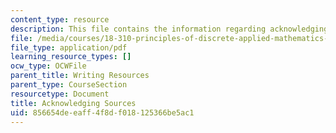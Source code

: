 ```yaml
---
content_type: resource
description: This file contains the information regarding acknowledging sources.
file: /media/courses/18-310-principles-of-discrete-applied-mathematics-fall-2013/856654deeaff4f8df018125366be5ac1_MIT18_310F13_acknowledg.pdf
file_type: application/pdf
learning_resource_types: []
ocw_type: OCWFile
parent_title: Writing Resources
parent_type: CourseSection
resourcetype: Document
title: Acknowledging Sources
uid: 856654de-eaff-4f8d-f018-125366be5ac1
---
```

